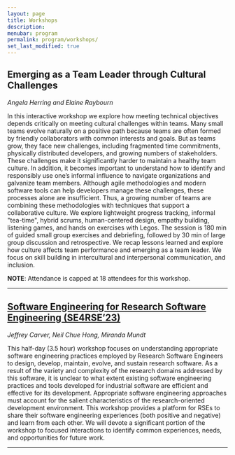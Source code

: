```yaml
---
layout: page
title: Workshops
description: 
menubar: program
permalink: program/workshops/
set_last_modified: true
---
```


## Emerging as a Team Leader through Cultural Challenges

_Angela Herring and Elaine Raybourn_

In this interactive workshop we explore how meeting technical objectives depends
critically on meeting cultural challenges within teams. Many small teams evolve
naturally on a positive path because teams are often formed by friendly
collaborators with common interests and goals. But as teams grow, they face
new challenges, including fragmented time commitments, physically distributed
developers, and growing numbers of stakeholders. These challenges make it
significantly harder to maintain a healthy team culture. In addition, it
becomes important to understand how to identify and responsibly use one’s
informal influence to navigate organizations and galvanize team members.
Although agile methodologies and modern software tools can help developers
manage these challenges, these processes alone are insufficient. Thus, a
growing number of teams are combining these methodologies with techniques
that support a collaborative culture. We explore lightweight progress tracking,
informal "tea-time", hybrid scrums, human-centered design, empathy building,
listening games, and hands on exercises with Legos. The session is 180 min of
guided small group exercises and debriefing, followed by 30 min of large group
discussion and retrospective. We recap lessons learned and explore how culture
affects team performance and emerging as a team leader. We focus on skill
building in intercultural and interpersonal communication, and inclusion.

**NOTE**: Attendance is capped at 18 attendees for this workshop.

------ 

## [Software Engineering for Research Software Engineering (SE4RSE’23)](https://se4science.org/workshops/se4rse23/index.htm)

_Jeffrey Carver, Neil Chue Hong, Miranda Mundt_

This half-day (3.5 hour) workshop focuses on understanding appropriate software
engineering practices employed by Research Software Engineers to design, develop,
maintain, evolve, and sustain research software. As a result of the variety and
complexity of the research domains addressed by this software, it is unclear to
what extent existing software engineering practices and tools developed for
industrial software are efficient and effective for its development. Appropriate
software engineering approaches must account for the salient characteristics
of the research-oriented development environment. This workshop provides a
platform for RSEs to share their software engineering experiences (both
positive and negative) and learn from each other. We will devote a significant
portion of the workshop to focused interactions to identify common experiences,
needs, and opportunities for future work.

------ 
